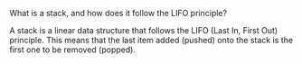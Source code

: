What is a stack, and how does it follow the LIFO principle?

A stack is a linear data structure that follows the LIFO (Last In, First Out) principle. This means that the last item added (pushed) onto the stack is the first one to be removed (popped).
